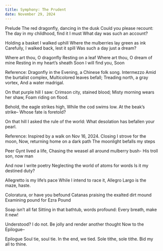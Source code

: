 ```yaml
---
title: Symphony: The Prudent
date: November 29, 2024
---
```

Prelude 
The red dragonfly, dancing in the dusk 
Could you please recount:
The day in my childhood, find it I must
What day was such an account?

Holding a basket I walked uphill
Where the mulberries lay green as ink
Carefully, I walked back, lest it spill
Was such a day just a dream? 

Where art thou, O dragonfly
Resting on a leaf
Where art thou, O dream of mine
Resting in my heart’s sheath
Soon I will find you,
Soon

Reference: Dragonfly in the Evening, a Chinese folk song.
Intermezzo
Amid the burtalist complex,
Multicolored leaves befall; 
Treading north, a gray vortex,
And a water madrigal. 

On that purple hill I saw:
Crimson city, stained blood;
Misty morning wears her shaw,
Foam riding on flood. 

Behold, the eagle strikes high,
While the cod swims low.
At the beak’s strike–
Whose fate is foretold? 

On that hill I asked the rule of the world:
What desolation has befallen your pearl. 

Reference: Inspired by a walk on Nov 16, 2024. 
Closing 
I strove for the moon, 
Now, returning home on a dark path
The moonlight befalls my steps

Peer Gynt lived a life,
Chasing the weasel all around mulberry bush-
His troll son, now man

And now I write poetry
Neglecting the world of atoms for words 
Is it my destined duty?

Allegretto is my life’s pace 
While I intend to race it, Allegro
Largo is the maze, haste. 

Coloratura, or have you befound
Catanas praising the exalted dirt mound
Examining pound for Ezra Pound

Soap isn’t all fat
Sitting in that bathtub, words profound:
Every breath, make it new!

Understood? I do not. 
Be jolly and render another thought
Now to the Epilogue–

Epilogue
Soul tie, soul tie.
In the end, we tied.
Sole tithe, sole tithe.
Bid my all to thine. 
